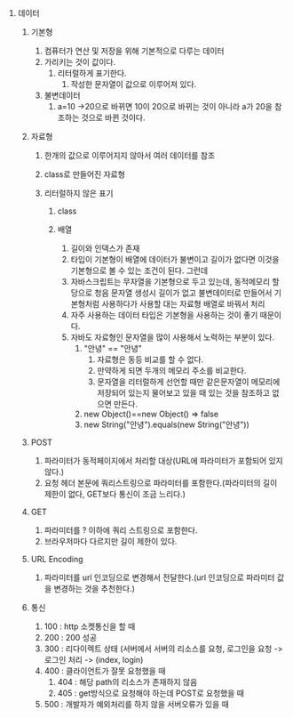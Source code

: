 1. 데이터

   1. 기본형

      1. 컴퓨터가 연산 및 저장을 위해 기본적으로 다루는 데이터
      2. 가리키는 것이 값이다.
         1. 리터럴하게 표기한다.
            1. 작성한 문자열이 값으로 이루어져 있다.
      3. 불변데이터
         1. a=10 ->20으로 바뀌면 10이 20으로 바뀌는 것이 아니라 a가 20을 참조하는 것으로 바뀐 것이다.

   2. 자료형

      1. 한개의 값으로 이루어지지 않아서 여러 데이터를 참조

      2. class로 만들어진 자료형

      3. 리터럴하지 않은 표기

         1. class

         1. 배열
            1. 길이와 인덱스가 존재
            2. 타입이 기본형이 배열에 데이터가 불변이고 길이가 없다면 이것을 기본형으로 볼 수 있는 조건이 된다. 그런데
            3. 자바스크립트는 무자열을 기본형으로 두고 있는데, 동적메모리 할당으로 청음 문자열 생성시 길이가 없고 불변데이터로 만들어서 기본형처럼 사용하다가 사용할 대는 자료형 배열로 바꿔서 처리
            4. 자주 사용하는 데이터 타입은 기본형을 사용하는 것이 좋기 때문이다.
            5. 자바도 자료형인 문자열을 많이 사용해서 노력하는 부분이 있다.
               1. "안녕" == "안녕"
                  1. 자료형은 동등 비교를 할 수 없다.
                  2. 만약하게 되면 두개의 메모리 주소를 비교한다.
                  3. 문자열을 리터럴하게 선언할 때만 같은문자열이 메모리에 저장되어 있는지 물어보고 있을 때 있는 것을 참조하고 없으면 만든다. 
               2. new Object()==new Object() => false
               3. new String("안녕").equals(new String("안녕"))

   3. POST

      1. 파라미터가 동적페이지에서 처리할 대상(URL에 파라미터가 포함되어 있지않다.)
      2. 요청 헤더 본문에 쿼리스트링으로 파라미터를 포함한다.(파라미터의 길이 제한이 없다, GET보다 통신이 조금 느리다.)

   4. GET

      1. 파라미터를 ? 이하에 쿼리 스트링으로 포함한다.
      2. 브라우저마다 다르지만 길이 제한이 있다.

   5. URL Encoding

      1. 파라미터를 url 인코딩으로 변경해서 전달한다.(url 인코딩으로 파라미터 값을 변경하는 것을 추천한다.)

   6. 통신

      1. 100 : http 소켓통신을 할 때
      2. 200 : 200 성공
      3. 300 : 리다이렉트 상태 (서버에서 서버의 리소스를 요청, 로그인을 요청 -> 로그인 처리 -> (index, login)
      4. 400 : 클라이언트가 잘못 요청했을 때
         1. 404 : 해당 path의 리소스가 존재하지 않음
         2. 405 : get방식으로 요청해야 하는데 POST로 요청했을 때 
      5. 500 : 개발자가 예외처리를 하지 않을 서버오류가 있을 때

